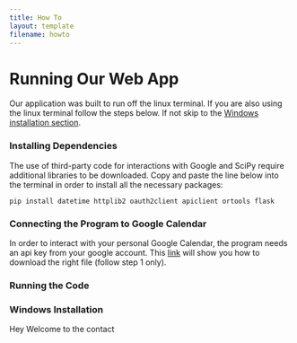 ```yaml
---
title: How To
layout: template
filename: howto
--- 
```

# Running Our Web App
Our application was built to run off the linux terminal. If you are also using the linux terminal follow the steps below. If not skip to the [Windows installation section](#contact_form).

### Installing Dependencies
The use of third-party code for interactions with Google and SciPy require additional libraries to be downloaded. Copy and paste the line below into the terminal in order to install all the necessary packages:

```
pip install datetime httplib2 oauth2client apiclient ortools flask
```
### Connecting the Program to Google Calendar
In order to interact with your personal Google Calendar, the program needs an api key from your google account. This [link](https://developers.google.com/calendar/quickstart/python) will show you how to download the right file (follow step 1 only).

### Running the Code



### <a id="contact_form"></a>Windows Installation
Hey Welcome to the contact
